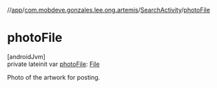 //[app](../../../index.md)/[com.mobdeve.gonzales.lee.ong.artemis](../index.md)/[SearchActivity](index.md)/[photoFile](photo-file.md)

# photoFile

[androidJvm]\
private lateinit var [photoFile](photo-file.md): [File](https://developer.android.com/reference/kotlin/java/io/File.html)

Photo of the artwork for posting.
